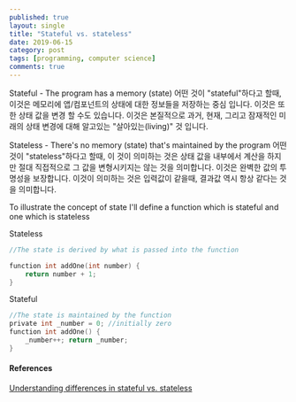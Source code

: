 ```yaml
---
published: true
layout: single
title: "Stateful vs. stateless"
date: 2019-06-15
category: post
tags: [programming, computer science]
comments: true
---
```

Stateful - The program has a memory (state)
어떤 것이 "stateful"하다고 할때, 이것은 메모리에 앱/컴포넌트의 상태에 대한 정보들을 저장하는 중심 입니다. 이것은 또한 상태 값을 변경 할 수도 있습니다. 이것은 본질적으로 과거, 현재, 그리고 잠재적인 미래의 상태 변경에 대해 알고있는  "살아있는(living)" 것 입니다.

Stateless - There's no memory (state) that's maintained by the program
어떤 것이 "stateless"하다고 할때, 이 것이 의미하는 것은 상태 값을 내부에서 계산을 하지만 절대 직접적으로 그 값을 변형시키지는 않는 것을 의미합니다. 이것은 완벽한 값의 투명성을 보장합니다. 이것이 의미하는 것은 입력값이 같을때, 결과값 역시 항상 같다는 것을 의미합니다. 

To illustrate the concept of state I'll define a function which is stateful and one which is stateless


Stateless
```c
//The state is derived by what is passed into the function

function int addOne(int number) { 
    return number + 1; 
}
```

Stateful
```c
//The state is maintained by the function 
private int _number = 0; //initially zero 
function int addOne() { 
    _number++; return _number; 
}
```

#### References
[Understanding differences in stateful vs. stateless
](https://jjeong.tistory.com/1127
)